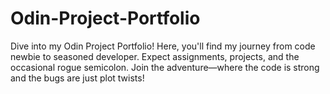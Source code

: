 # Odin-Project-Portfolio
Dive into my Odin Project Portfolio! Here, you'll find my journey from code newbie to seasoned developer. Expect assignments, projects, and the occasional rogue semicolon. Join the adventure—where the code is strong and the bugs are just plot twists!
